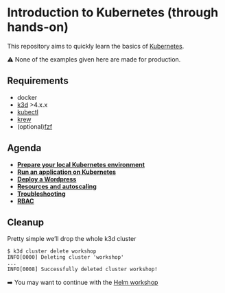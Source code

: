 # Introduction to Kubernetes (through hands-on)

This repository aims to quickly learn the basics of [Kubernetes](https://kubernetes.io/).

:warning: None of the examples given here are made for production.

## Requirements

* docker
* [k3d](https://k3d.io/) >4.x.x
* [kubectl](https://kubernetes.io/docs/tasks/tools/#kubectl)
* [krew](https://krew.sigs.k8s.io/docs/user-guide/setup/install/)
* (optional)[fzf](https://github.com/junegunn/fzf)

## Agenda

* **[Prepare your local Kubernetes environment](docs/01_local_kubernetes.md)**
* **[Run an application on Kubernetes](docs/02_run_an_application.md)**
* **[Deploy a Wordpress](docs/03_wordpress.md)**
* **[Resources and autoscaling](docs/04_resources_autoscale.md)**
* **[Troubleshooting](docs/05_troubleshooting.md)**
* **[RBAC](docs/06_rbac.md)**

## Cleanup

Pretty simple we’ll drop the whole k3d cluster

```console
$ k3d cluster delete workshop
INFO[0000] Deleting cluster 'workshop'
...
INFO[0008] Successfully deleted cluster workshop!
```

:arrow_right: You may want to continue with the [Helm workshop](https://github.com/Smana/workshop_helm_introduction_2021)
